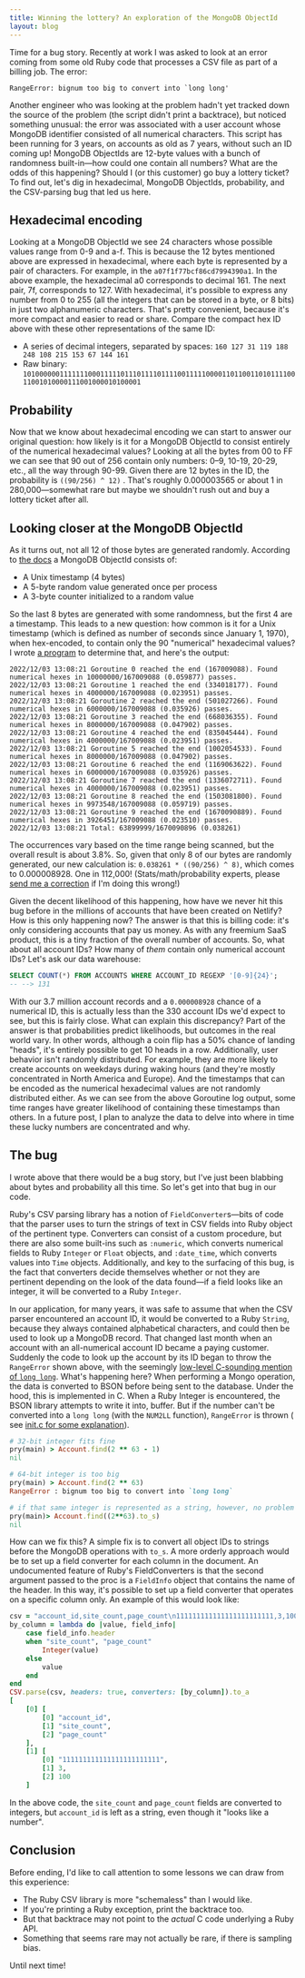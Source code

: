 ```yaml
---
title: Winning the lottery? An exploration of the MongoDB ObjectId
layout: blog
---
```


Time for a bug story. Recently at work I was asked to look at an error coming
from some old Ruby code that processes a CSV file as part of a billing job. The
error:

```
RangeError: bignum too big to convert into `long long'
```

Another engineer who was looking at the problem hadn't yet tracked down the
source of the problem (the script didn't print a backtrace), but noticed
something unusual: the error was associated with a user account whose MongoDB
identifier consisted of all numerical characters. This script has been running
for 3 years, on accounts as old as 7 years, without such an ID coming up!
MongoDB ObjectIds are 12-byte values with a bunch of randomness
built-in—how could one contain all numbers? What are the odds of this
happening? Should I (or this customer) go buy a lottery ticket?  To find out, let's dig in
hexadecimal, MongoDB ObjectIds, probability, and the CSV-parsing bug that led us here.

## Hexadecimal encoding

Looking at a MongoDB ObjectId we see 24 characters whose possible values range
from 0-9 and a-f. This is because the 12 bytes mentioned above are expressed in
hexadecimal, where each byte is represented by a pair of characters. For example, in the `a07f1f77bcf86cd7994390a1`.  In
the above example, the hexadecimal a0 corresponds to decimal 161. The next
pair, 7f, corresponds to 127. With hexadecimal, it's possible to express any
number from 0 to 255 (all the integers that can be stored in a byte, or 8 bits)
in just two alphanumeric characters. That's pretty convenient, because it's
more compact and easier to read or share.  Compare the compact hex ID above with these other
representations of the same ID:

* A series of decimal integers, separated by spaces: `160 127 31 119 188 248 108 215 153 67 144 161`
* Raw binary: `101000000111111100011111011101111011110011111000011011001101011110011001010000111001000010100001`

## Probability

Now that we know about hexadecimal encoding we can start to answer our original
question: how likely is it for a MongoDB ObjectId to consist entirely of the
numerical hexadecimal values? Looking at all the bytes from 00 to FF we can see
that 90 out of 256 contain only numbers: 0–9, 10-19, 20-29, etc., all the way
through 90-99. Given there are 12 bytes in the ID, the probability is
`((90/256) ^ 12)` . That's roughly 0.000003565 or about 1 in 280,000—somewhat
rare but maybe we shouldn't rush out and buy a lottery ticket after all.

## Looking closer at the MongoDB ObjectId

As it turns out, not all 12 of those bytes are generated randomly. According
to [the docs](https://www.mongodb.com/docs/manual/reference/method/ObjectId/) a MongoDB ObjectId consists of:

* A Unix timestamp (4 bytes)
* A 5-byte random value generated once per process
* A 3-byte counter initialized to a random value

So the last 8 bytes are generated with some randomness, but the first 4 are a timestamp. This leads to a new
question: how common is it for a Unix timestamp (which is defined as number of seconds since January 1, 1970), when
hex-encoded, to contain only the 90 "numerical" hexadecimal values? I
wrote [a program](https://github.com/akahn/lottery/blob/main/main.go) to determine that, and here's the
output:

```
2022/12/03 13:08:21 Goroutine 0 reached the end (167009088). Found numerical hexes in 10000000/167009088 (0.059877) passes.
2022/12/03 13:08:21 Goroutine 1 reached the end (334018177). Found numerical hexes in 4000000/167009088 (0.023951) passes.
2022/12/03 13:08:21 Goroutine 2 reached the end (501027266). Found numerical hexes in 6000000/167009088 (0.035926) passes.
2022/12/03 13:08:21 Goroutine 3 reached the end (668036355). Found numerical hexes in 8000000/167009088 (0.047902) passes.
2022/12/03 13:08:21 Goroutine 4 reached the end (835045444). Found numerical hexes in 4000000/167009088 (0.023951) passes.
2022/12/03 13:08:21 Goroutine 5 reached the end (1002054533). Found numerical hexes in 8000000/167009088 (0.047902) passes.
2022/12/03 13:08:21 Goroutine 6 reached the end (1169063622). Found numerical hexes in 6000000/167009088 (0.035926) passes.
2022/12/03 13:08:21 Goroutine 7 reached the end (1336072711). Found numerical hexes in 4000000/167009088 (0.023951) passes.
2022/12/03 13:08:21 Goroutine 8 reached the end (1503081800). Found numerical hexes in 9973548/167009088 (0.059719) passes.
2022/12/03 13:08:21 Goroutine 9 reached the end (1670090889). Found numerical hexes in 3926451/167009088 (0.023510) passes.
2022/12/03 13:08:21 Total: 63899999/1670090896 (0.038261)
```

The occurrences vary based on the time range being scanned, but the overall result is about 3.8%. So, given that only 8
of our bytes are randomly generated, our new calculation is: `0.038261 * ((90/256) ^ 8)`, which comes to
0.000008928. One in 112,000! (Stats/math/probability experts,
please [send me a correction](mailto:alexanderkahn@gmail.com) if I'm doing this wrong!)

Given the decent likelihood of this happening, how have we never hit this bug before in the millions of accounts that
have been created on Netlify? How is this only happening now? The answer is that this is billing code: it's only
considering accounts that pay us money. As with any freemium SaaS product, this is a
tiny fraction of the overall number of accounts. So, what about all account IDs? How many of _them_ contain only
numerical account IDs? Let's ask our data warehouse:

``` sql
SELECT COUNT(*) FROM ACCOUNTS WHERE ACCOUNT_ID REGEXP '[0-9]{24}';
-- --> 131
```

With our 3.7 million account records and a `0.000008928` chance of a numerical
ID, this is actually less than the 330 account IDs we'd expect to see, but this
is fairly close. What can explain this discrepancy? Part of the answer is that
probabilities predict likelihoods, but outcomes in the real world vary. In
other words, although a coin flip has a 50% chance of landing "heads", it's
entirely possible to get 10 heads in a row. Additionally, user behavior isn't
randomly distributed. For example, they are more likely to create accounts on
weekdays during waking hours (and they're mostly concentrated in North America
and Europe). And the timestamps that can be encoded as the numerical
hexadecimal values are not randomly distributed either. As we can see from the
above Goroutine log output, some time ranges have greater likelihood of
containing these timestamps than others. In a future post, I plan to analyze
the data to delve into where in time these lucky numbers are concentrated and
why.

## The bug

I wrote above that there would be a bug story, but I've just been blabbing about bytes and probability all this time. So
let's get into that bug in our code.

Ruby's CSV parsing library has a notion of `FieldConverter`s—bits of code that the parser uses to turn the strings of
text in CSV fields into Ruby object of the pertinent type. Converters can consist of a custom procedure, but there are
also some built-ins such as `:numeric`, which converts numerical fields to Ruby `Integer` or `Float` objects,
and `:date_time`, which converts values into `Time` objects. Additionally, and key to the surfacing of this bug, is the
fact that converters decide themselves whether or not they are pertinent depending on the look of the data found—if a
field looks like an integer, it will be converted to a Ruby `Integer`.

In our application, for many years, it was safe to assume that when the CSV parser encountered an account ID, it would
be converted to a Ruby `String`, because they always contained alphabetical characters, and could then be used to look
up a MongoDB record. That changed last month when an account with an all-numerical account ID became a paying customer.
Suddenly the code to look up the account by its ID began to throw the `RangeError` shown above, with the
seemingly [low-level C-sounding mention of `long long`](https://github.com/ruby/ruby/blob/v3_0_4/bignum.c#L5210). What's
happening here? When performing a Mongo operation, the data is converted to BSON before being sent to the database.
Under the hood, this is implemented in C. When a Ruby Integer is encountered, the BSON library attempts to write it
into,
buffer. But if the number can't be converted into a `long long` (with the `NUM2LL` function), `RangeError` is thrown (
see
[init.c for some explanation](https://github.com/mongodb/bson-ruby/blob/53cad639e03c63891d8ff945ae1fbc77b4fcb633/ext/bson/init.c#L246-L256)).

``` ruby
# 32-bit integer fits fine
pry(main) > Account.find(2 ** 63 - 1)
nil

# 64-bit integer is too big
pry(main) > Account.find(2 ** 63)
RangeError : bignum too big to convert into `long long`

# if that same integer is represented as a string, however, no problem
pry(main)> Account.find((2**63).to_s)
nil
```

How can we fix this? A simple fix is to convert all object IDs to strings before the MongoDB operations with `to_s`. A
more orderly approach would be to set up a field converter for each column in the document. An undocumented
feature of Ruby's FieldConverters is that the second argument passed to the proc is a `FieldInfo` object that contains
the name of the header. In this way, it's possible to set up a field converter that operates on a specific column only.
An example of this would look like:

``` ruby
csv = "account_id,site_count,page_count\n111111111111111111111111,3,100"
by_column = lambda do |value, field_info|
    case field_info.header
    when "site_count", "page_count"
        Integer(value)
    else
        value
    end
end
CSV.parse(csv, headers: true, converters: [by_column]).to_a
[
    [0] [
        [0] "account_id",
        [1] "site_count",
        [2] "page_count"
    ],
    [1] [
        [0] "111111111111111111111111",
        [1] 3,
        [2] 100
    ]
```

In the above code, the `site_count` and `page_count` fields are converted to
integers, but `account_id` is left as a string, even though it "looks like a
number".

## Conclusion

Before ending, I'd like to call attention to some lessons we can draw from this experience:

* The Ruby CSV library is more "schemaless" than I would like.
* If you're printing a Ruby exception, print the backtrace too.
* But that backtrace may not point to the _actual_ C code underlying a Ruby API.
* Something that seems rare may not actually be rare, if there is sampling bias.

Until next time!
